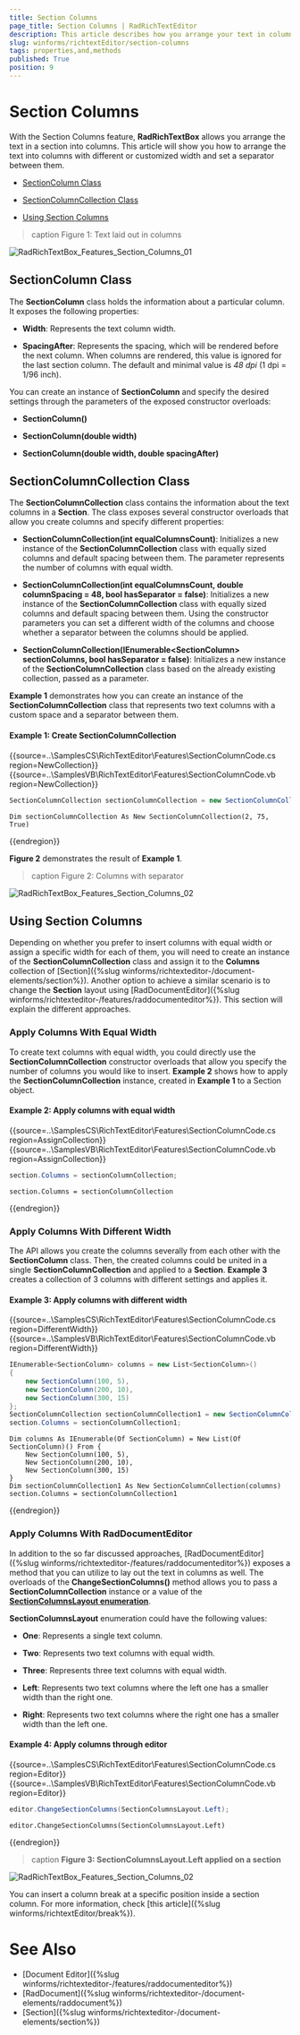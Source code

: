 ```yaml
---
title: Section Columns
page_title: Section Columns | RadRichTextEditor
description: This article describes how you arrange your text in columns.
slug: winforms/richtextEditor/section-columns
tags: properties,and,methods
published: True
position: 9
---
```


# Section Columns

With the Section Columns feature, __RadRichTextBox__ allows you arrange the text in a section into columns. This article will show you how to arrange the text into columns with different or customized width and set a separator between them.

* [SectionColumn Class](#sectioncolumn-class)

* [SectionColumnCollection Class](#sectioncolumncollection-class)

* [Using Section Columns](#using-section-columns)

>caption Figure 1: Text laid out in columns

![RadRichTextBox_Features_Section_Columns_01](images/RadRichTextBox_Features_Section_Columns_01.png)

## SectionColumn Class

The __SectionColumn__ class holds the information about a particular column. It exposes the following properties:

* __Width__: Represents the text column width.

* __SpacingAfter__: Represents the spacing, which will be rendered before the next column. When columns are rendered, this value is ignored for the last section column. The default and minimal value is *48 dpi* (1 dpi = 1/96 inch).

You can create an instance of __SectionColumn__ and specify the desired settings through the parameters of the exposed constructor overloads:

* **SectionColumn()**

* **SectionColumn(double width)**

* **SectionColumn(double width, double spacingAfter)**

## SectionColumnCollection Class

The **SectionColumnCollection** class contains the information about the text columns in a **Section**. The class exposes several constructor overloads that allow you create columns and specify different properties:
 
* **SectionColumnCollection(int equalColumnsCount)**: Initializes a new instance of the **SectionColumnCollection** class with equally sized columns and default spacing between them. The parameter represents the number of columns with equal width.

* **SectionColumnCollection(int equalColumnsCount, double columnSpacing = 48, bool hasSeparator = false)**: Initializes a new instance of the **SectionColumnCollection** class with equally sized columns and default spacing between them. Using the constructor parameters you can set a different width of the columns and choose whether a separator between the columns should be applied. 

* **SectionColumnCollection(IEnumerable&lt;SectionColumn&gt; sectionColumns, bool hasSeparator = false)**: Initializes a new instance of the **SectionColumnCollection** class based on the already existing collection, passed as a parameter.

**Example 1** demonstrates how you can create an instance of the **SectionColumnCollection** class that represents two text columns with a custom space and a separator between them.

#### Example 1: Create SectionColumnCollection

{{source=..\SamplesCS\RichTextEditor\Features\SectionColumnCode.cs region=NewCollection}}
{{source=..\SamplesVB\RichTextEditor\Features\SectionColumnCode.vb region=NewCollection}}

````C#
SectionColumnCollection sectionColumnCollection = new SectionColumnCollection(2, 75, true);

````
````VB.NET
Dim sectionColumnCollection As New SectionColumnCollection(2, 75, True)

````

{{endregion}}

__Figure 2__ demonstrates the result of __Example 1__.

>caption Figure 2: Columns with separator

![RadRichTextBox_Features_Section_Columns_02](images/RadRichTextBox_Features_Section_Columns_02.png)

## Using Section Columns

Depending on whether you prefer to insert columns with equal width or assign a specific width for each of them, you will need to create an instance of the **SectionColumnCollection** class and assign it to the **Columns** collection of [Section]({%slug winforms/richtexteditor-/document-elements/section%}). Another option to achieve a similar scenario is to change the **Section** layout using [RadDocumentEditor]({%slug winforms/richtexteditor-/features/raddocumenteditor%}). This section will explain the different approaches.

### Apply Columns With Equal Width

To create text columns with equal width, you could directly use the **SectionColumnCollection** constructor overloads that allow you specify the number of columns you would like to insert. **Example 2** shows how to apply the **SectionColumnCollection** instance, created in **Example 1** to a Section object.

#### Example 2: Apply columns with equal width

{{source=..\SamplesCS\RichTextEditor\Features\SectionColumnCode.cs region=AssignCollection}}
{{source=..\SamplesVB\RichTextEditor\Features\SectionColumnCode.vb region=AssignCollection}}

````C#
section.Columns = sectionColumnCollection;

````
````VB.NET
section.Columns = sectionColumnCollection

````
    
{{endregion}}

### Apply Columns With Different Width

The API allows you create the columns severally from each other with the **SectionColumn** class. Then, the created columns could be united in a single **SectionColumnCollection** and applied to a **Section**. **Example 3** creates a collection of 3 columns with different settings and applies it.

#### Example 3: Apply columns with different width

{{source=..\SamplesCS\RichTextEditor\Features\SectionColumnCode.cs region=DifferentWidth}}
{{source=..\SamplesVB\RichTextEditor\Features\SectionColumnCode.vb region=DifferentWidth}}
````C#
IEnumerable<SectionColumn> columns = new List<SectionColumn>()
{
    new SectionColumn(100, 5),
    new SectionColumn(200, 10),
    new SectionColumn(300, 15)
};
SectionColumnCollection sectionColumnCollection1 = new SectionColumnCollection(columns);
section.Columns = sectionColumnCollection1;

````
````VB.NET
Dim columns As IEnumerable(Of SectionColumn) = New List(Of SectionColumn)() From {
    New SectionColumn(100, 5),
    New SectionColumn(200, 10),
    New SectionColumn(300, 15)
}
Dim sectionColumnCollection1 As New SectionColumnCollection(columns)
section.Columns = sectionColumnCollection1

````
 
{{endregion}}

### Apply Columns With RadDocumentEditor

In addition to the so far discussed approaches, [RadDocumentEditor]({%slug winforms/richtexteditor-/features/raddocumenteditor%}) exposes a method that you can utilize to lay out the text in columns as well. The overloads of the **ChangeSectionColumns()** method allows you to pass a **SectionColumnCollection** instance or a value of the [**SectionColumnsLayout enumeration**](http://docs.telerik.com/devtools/wpf/api/html/T_Telerik_Windows_Documents_Model_SectionColumnsLayout.htm).

**SectionColumnsLayout** enumeration could have the following values:

* **One**: Represents a single text column.

* **Two**: Represents two text columns with equal width.

* **Three**: Represents three text columns with equal width.

* **Left**: Represents two text columns where the left one has a smaller width than the right one.

* **Right**: Represents two text columns where the right one has a smaller width than the left one.

#### Example 4: Apply columns through editor

{{source=..\SamplesCS\RichTextEditor\Features\SectionColumnCode.cs region=Editor}}
{{source=..\SamplesVB\RichTextEditor\Features\SectionColumnCode.vb region=Editor}}

````C#
editor.ChangeSectionColumns(SectionColumnsLayout.Left);

````
````VB.NET
editor.ChangeSectionColumns(SectionColumnsLayout.Left)

````
    
{{endregion}}

>caption __Figure 3: SectionColumnsLayout.Left applied on a section__

![RadRichTextBox_Features_Section_Columns_02](images/RadRichTextBox_Features_Section_Columns_03.png)

You can insert a column break at a specific position inside a section column. For more information, check [this article]({%slug winforms/richtextEditor/break%}).

# See Also

 * [Document Editor]({%slug winforms/richtexteditor-/features/raddocumenteditor%})
 * [RadDocument]({%slug winforms/richtexteditor-/document-elements/raddocument%})
 * [Section]({%slug winforms/richtexteditor-/document-elements/section%})